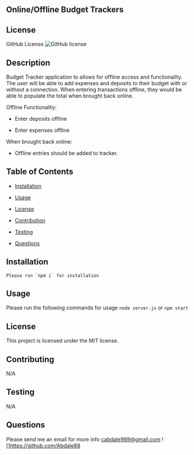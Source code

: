 
## Online/Offline Budget Trackers

## License
   GitHub License ![GitHub license](https://img.shields.io/badge/license-MIT-coral.svg)
   
## Description
 Budget Tracker application to allows for offline access and functionality. The user will be able to add expenses and deposits to their budget with or without a connection. When entering transactions offline, they would be able to populate the total when brought back online. 

 Offline Functionality:

  * Enter deposits offline

  * Enter expenses offline

When brought back online:

  * Offline entries should be added to tracker.  
   
   ## Table of Contents

   * [Installation](#installation)

   * [Usage](#usage)

   * [License](#license)

   * [Contribution](#contributing)

   * [Testing](#testing)

   * [Questions](#questions)

## Installation
    Please run `npm i` for installation

## Usage
   Please run the following commands for usage `node server.js` or `npm start`

## License
This project is licensed under the MIT license.
 
 

## Contributing
 N/A

## Testing
 N/A


## Questions
Please send me an email for more info
cabdale989@gmail.com
![]https://github.com/Abdale88
     
    